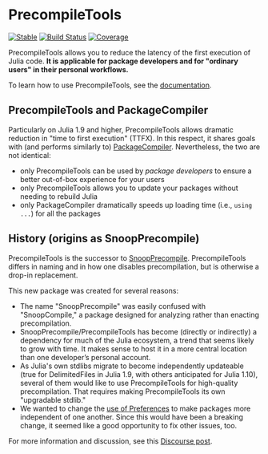 # PrecompileTools

[![Stable](https://img.shields.io/badge/docs-stable-blue.svg)](https://JuliaLang.github.io/PrecompileTools.jl/stable/)
[![Build Status](https://github.com/JuliaLang/PrecompileTools.jl/actions/workflows/CI.yml/badge.svg?branch=main)](https://github.com/JuliaLang/PrecompileTools.jl/actions/workflows/CI.yml?query=branch%3Amain)
[![Coverage](https://codecov.io/gh/JuliaLang/PrecompileTools.jl/branch/main/graph/badge.svg)](https://codecov.io/gh/JuliaLang/PrecompileTools.jl)

PrecompileTools allows you to reduce the latency of the first execution of Julia code.
**It is applicable for package developers and for "ordinary users" in their personal workflows.**

To learn how to use PrecompileTools, see the [documentation](https://JuliaLang.github.io/PrecompileTools.jl/stable/).

## PrecompileTools and PackageCompiler

Particularly on Julia 1.9 and higher, PrecompileTools allows dramatic reduction in "time to first execution" (TTFX).
In this respect, it shares goals with (and performs similarly to) [PackageCompiler](https://github.com/JuliaLang/PackageCompiler.jl).
Nevertheless, the two are not identical:

- only PrecompileTools can be used by *package developers* to ensure a better out-of-box experience for your users
- only PrecompileTools allows you to update your packages without needing to rebuild Julia
- only PackageCompiler dramatically speeds up loading time (i.e., `using ...`) for all the packages

## History (origins as SnoopPrecompile)

PrecompileTools is the successor to [SnoopPrecompile](https://github.com/timholy/SnoopCompile.jl/tree/master/SnoopPrecompile).
PrecompileTools differs in naming and in how one disables precompilation, but is otherwise a drop-in replacement.

This new package was created for several reasons:

- The name "SnoopPrecompile" was easily confused with "SnoopCompile," a package designed for analyzing rather than enacting precompilation.
- SnoopPrecompile/PrecompileTools has become (directly or indirectly) a dependency for much of the Julia ecosystem, a trend that seems likely to grow with time. It makes sense to host it in a more central location than one developer’s personal account.
- As Julia's own stdlibs migrate to become independently updateable (true for DelimitedFiles in Julia 1.9, with others anticipated for Julia 1.10), several of them would like to use PrecompileTools for high-quality precompilation. That requires making PrecompileTools its own "upgradable stdlib."
- We wanted to change the [use of Preferences](https://github.com/timholy/SnoopCompile.jl/issues/356) to make packages more independent of one another. Since this would have been a breaking change, it seemed like a good opportunity to fix other issues, too.

For more information and discussion, see this [Discourse post](https://discourse.julialang.org/t/ann-snoopprecompile-precompiletools/97882).
